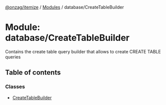 [@onzag/itemize](../README.md) / [Modules](../modules.md) / database/CreateTableBuilder

# Module: database/CreateTableBuilder

Contains the create table query builder that allows to create CREATE TABLE queries

## Table of contents

### Classes

- [CreateTableBuilder](../classes/database_CreateTableBuilder.CreateTableBuilder.md)
